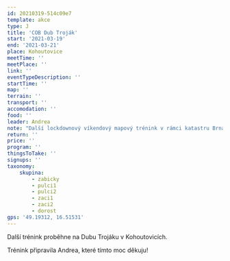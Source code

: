 ```yaml
---
id: 20210319-514c09e7
template: akce
type: J
title: 'COB Dub Troják'
start: '2021-03-19'
end: '2021-03-21'
place: Kohoutovice
meetTime: ''
meetPlace: ''
link: ''
eventTypeDescription: ''
startTime: ''
map: ''
terrain: ''
transport: ''
accomodation: ''
food: ''
leader: Andrea
note: "Další lockdownový víkendový mapový trénink v rámci katastru Brna proběhne tentokrát na Dubu Trojáku v Kohoutovicích.\r\n\r\nTrénink připravila Andrea, které tímto moc děkuju! K dispozici jsou  tratě A, A+, B, C, D a H.\r\nNa kontrolách bude plastový fáborek s kódem. Doporučené parkování je u prasátek a na [start](https://mapy.cz/s/mavuludoge) přímo u dubu Trojáku je to 800 m na J po zelené značce (do kopce).\r\n\r\n[Tabulka příjezdů](https://docs.google.com/spreadsheets/d/1VNT4nd3JxeZhIXxC4GKNSuBukqSfbf3c5L1fwAebMeM/edit#gid=0)\r\n[Mapy ke stažení](https://drive.google.com/drive/u/2/folders/13a-TMS3JCapWdYDAL_aYEmSkpOHEtF-r)\r\n[Doporučené parkování](https://mapy.cz/s/mavuludoge)\r\n\r\nDíky!"
return: ''
price: ''
program: ''
thingsToTake: ''
signups: ''
taxonomy:
    skupina:
        - zabicky
        - pulci1
        - pulci2
        - zaci1
        - zaci2
        - dorost
gps: '49.19312, 16.51531'
---
```


Další trénink proběhne na Dubu Trojáku v Kohoutovicích.

Trénink připravila Andrea, které tímto moc děkuju! 